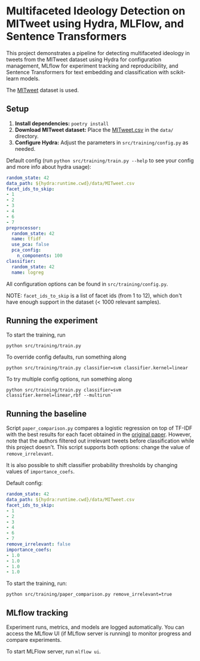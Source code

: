# Multifaceted Ideology Detection on MITweet using Hydra, MLFlow, and Sentence Transformers

This project demonstrates a pipeline for detecting multifaceted ideology in tweets from the MITweet dataset using Hydra for configuration management, MLflow for experiment tracking and reproducibility, and Sentence Transformers for text embedding and classification with scikit-learn models.

The [MITweet](https://github.com/LST1836/MITweet) dataset is used.


## Setup

1. **Install dependencies:** `poetry install`
2. **Download MITweet dataset:**  Place the [MITweet.csv](https://github.com/LST1836/MITweet/raw/refs/heads/main/data/MITweet.csv) in the `data/` directory.
3. **Configure Hydra:** Adjust the parameters in `src/training/config.py` as needed.

Default config (run `python src/training/train.py --help` to see your config and more info about hydra usage):
```yaml
random_state: 42
data_path: ${hydra:runtime.cwd}/data/MITweet.csv
facet_ids_to_skip:
- 1
- 2
- 3
- 4
- 6
- 7
preprocessor:
  random_state: 42
  name: tfidf
  use_pca: false
  pca_config:
    n_components: 100
classifier:
  random_state: 42
  name: logreg
```

All configuration options can be found in `src/training/config.py`.

NOTE: `facet_ids_to_skip` is a list of facet ids (from 1 to 12), which don't have enough support in the dataset (< 1000 relevant samples).


## Running the experiment

To start the training, run
```
python src/training/train.py
```

To override config defaults, run something along
```
python src/training/train.py classifier=svm classifier.kernel=linear
```

To try multiple config options, run something along
```
python src/training/train.py classifier=svm classifier.kernel=linear,rbf --multirun`
```


## Running the baseline

Script `paper_comparison.py` compares a logistic regression on top of TF-IDF with the best results for each facet obtained in the [original paper](https://aclanthology.org/2023.emnlp-main.256). However, note that the authors filtered out irrelevant tweets before classification while this project doesn't. This script supports both options: change the value of `remove_irrelevant`.

It is also possible to shift classifier probability thresholds by changing values of `importance_coefs`.

Default config:
```yaml
random_state: 42
data_path: ${hydra:runtime.cwd}/data/MITweet.csv
facet_ids_to_skip:
- 1
- 2
- 3
- 4
- 6
- 7
remove_irrelevant: false
importance_coefs:
- 1.0
- 1.0
- 1.0
- 1.0
```

To start the training, run:
```
python src/training/paper_comparison.py remove_irrelevant=true
```


## MLflow tracking

Experiment runs, metrics, and models are logged automatically. You can access the MLflow UI (if MLflow server is running) to monitor progress and compare experiments.

To start MLFlow server, run `mlflow ui`.
